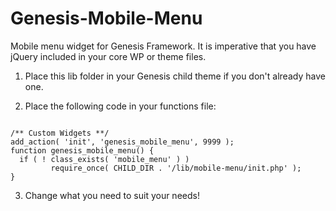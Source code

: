 Genesis-Mobile-Menu
===================

Mobile menu widget for Genesis Framework. It is imperative that you have jQuery included in your core WP or theme files.

1) Place this lib folder in your Genesis child theme if you don't already have one.

2) Place the following code in your functions file:

<code> 
/** Custom Widgets **/   
add_action( 'init', 'genesis_mobile_menu', 9999 );   
function genesis_mobile_menu() {   
  if ( ! class_exists( 'mobile_menu' ) )   
		 require_once( CHILD_DIR . '/lib/mobile-menu/init.php' );   
}   
</code>

3) Change what you need to suit your needs!
